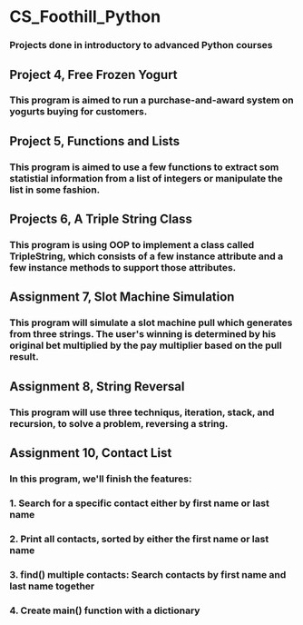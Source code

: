 # CS_Foothill_Python
### Projects done in introductory to advanced Python courses

## Project 4, Free Frozen Yogurt
### This program is aimed to run a purchase-and-award system on yogurts buying for customers.

## Project 5, Functions and Lists
### This program is aimed to use a few functions to extract som statistial information from a list of integers or manipulate the list in some fashion.

## Projects 6, A Triple String Class
### This program is using OOP to implement a class called TripleString, which consists of a few instance attribute and a few instance methods to support those attributes. 

## Assignment 7, Slot Machine Simulation
### This program will simulate a slot machine pull which generates from three strings. The user's winning is determined by his original bet multiplied by the pay multiplier based on the pull result.

## Assignment 8, String Reversal
### This program will use three techniqus, iteration, stack, and recursion, to solve a problem, reversing a string.

## Assignment 10, Contact List
### In this program, we'll finish the features:
### 1. Search for a specific contact either by first name or last name
### 2. Print all contacts, sorted by either the first name or last name
### 3. find() multiple contacts: Search contacts by first name and last name together
### 4. Create main() function with a dictionary
